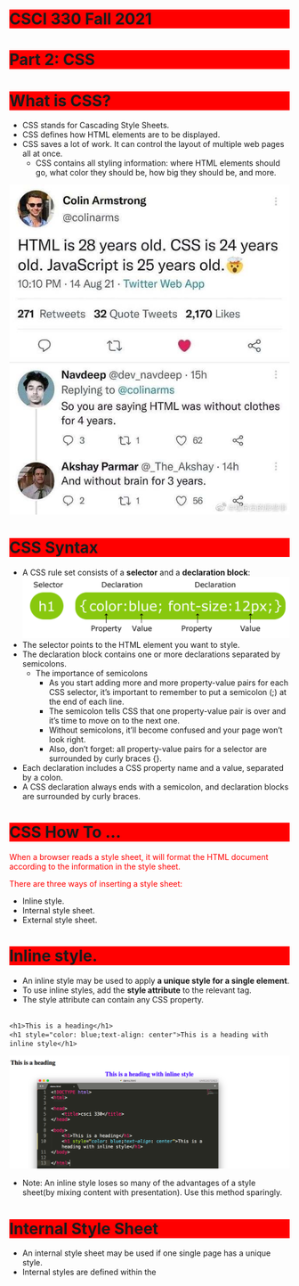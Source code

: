 # CSCI 330 Fall 2021
# Part 2: CSS

# What is CSS?
+ CSS stands for Cascading Style Sheets. 
+ CSS defines how HTML elements are to be displayed.
+ CSS saves a lot of work. It can control the layout of multiple web pages all at once.
  - CSS contains all styling information: where HTML elements should go, what color they should be, how big they should be, and more.

![html_css_js.JPG](../Resources/html_css_js.JPG)
# CSS Syntax
+ A CSS rule set consists of a **selector** and a **declaration block**:
![](../Resources/CSS1.png)
+ The selector points to the HTML element you want to style.
+ The declaration block contains one or more declarations separated by semicolons.
  - The importance of semicolons
    + As you start adding more and more property-value pairs for each CSS selector, it’s important to remember to put a semicolon (;) at the end of each line.
    + The semicolon tells CSS that one property-value pair is over and it’s time to move on to the next one.
    + Without semicolons, it’ll become confused and your page won’t look right.
    + Also, don’t forget: all property-value pairs for a selector are surrounded by curly braces {}.
+ Each declaration includes a CSS property name and a value, separated by a colon.
+ A CSS declaration always ends with a semicolon, and declaration blocks are surrounded by curly braces.

# CSS How To ...
When a browser reads a style sheet, it will format the HTML document according to the information in the style sheet.


There are three ways of inserting a style sheet:

+ Inline style.
+ Internal style sheet. 
+ External style sheet. 

# Inline style.
+ An inline style may be used to apply **a unique style for a single element**.
+ To use inline styles, add the **style attribute** to the relevant tag.
+ The style attribute can contain any CSS property.
~~~~

<h1>This is a heading</h1>
<h1 style="color: blue;text-align: center">This is a heading with inline style</h1>

~~~~


![css2](../Resources/CSS2.png)

+ Note: An inline style loses so many of the advantages of a style sheet(by mixing content with presentation). Use this method sparingly.

# Internal Style Sheet
+ An internal style sheet may be used if one single page has a unique style.
+ Internal styles are defined within the <style> element, inside the <head> section of an HTML page.

~~~~
    <style type="text/css">
    	
    	h1{ 
        color: blue;
        text-align: center";
        }

    </style>
~~~~

![css3](../Resources/CSS3.png)



# External Style Sheet
+ With an external style sheet, you can change the look of an entire website by changing just one file!
+ Each page must include a reference to the external style sheet file inside the `<link>` element. The `<link>` element goes inside the `<head>` section:
  - in HTML:
~~~~
<head>
    <title>csci 330</title>
    
    <link rel="stylesheet" type="text/css" href="mystyle.css">
</head>
~~~~
  - in CSS:
  ~~~~
  h1{
    color: blue;
    text-align: center;
  }
  ~~~~

	
![css4](../Resources/CSS4.png)

+ Make sure HTML file can see the external CSS information by putting a `<link>` tag between the `<head>`...`</head>` tags of the HTML page. Your `<link>` tag needs three attributes:
  - A **type** attribute that should be always be equal to “text/css”.
  - A **rel** attribute that should be always be equal to “stylesheet”. It is used to define the relationship between the linked file and the HTML document.
  - A **href** attribute that should point to the web address of your CSS file.


+ Note that:
  - An external style sheet can be written in any text editor.
  - The file should not contain any html tags.
  - The style sheet file must be saved with a **.css** extension.
# Cascading Order
+ What style will be used when there is more than one style specified for an HTML element?
+ Generally speaking we can say that all the styles will ”cascade” into a new ”virtual” style sheet by the following rules, where number 1 has the highest priority:
<ol>
  <li>Inline style (inside an HTML element).</li>
  <li> External and internal style sheets (in the head section)</li>
  <li> Browser default</li>
  </ol>
  
![css5](../Resources/CSS5.png)
![css6](../Resources/CSS6.png)
+ An inline style (inside a specific HTML element) has the highest priority, which means that it will override a style defined inside the <head> tag, or in an external style sheet, or a browser default value.
+ The priority of internal and external style is determined by their order in `<head></head>` tag. The later one will overwrite the earlier one.
  
# CSS color
+ Colors in CSS are most often specified by:
  - a valid color name - like `red`.
  - an RGB value - like `rgb(255, 0, 0)`. 
  - a HEX value - like `#ff0000`.
+ **color name**
  - HTML/CSS suport [140](https://www.w3schools.com/colors/colors_hex.asp) standard color names.
  ![color name example](../Resources/CSS-colorname.png)
+ **RGB**: 
  - [RGB color values](https://www.w3schools.com/colors/colors_rgb.asp) can be specified using this formula: rgb(red, green, blue).
  ![color rgb example](../Resources/CSS-colorrgb.png)
+ **Hexadecimal Colors**:
  - RGB values can also be specified using [hexadecimal color values](https://www.w3schools.com/colors/colors_hexadecimal.asp) in the form: #RRGGBB, where RR (red), GG (green) and BB (blue) are hexadecimal values between 00 and FF (same as decimal 0-255):
  ![color hex example](../Resources/CSS-colorhex.png)
  
+ ![color example](../Resources/CSS-colorexample.png)

# Text alignment
+ The text-align property is used to set the horizontal alignment of a text.
+ A text can be left or right aligned, centered, or justified.
+ The following example shows center aligned, and left and right aligned text:
  - ![text align](../Resources/CSS-textalign.png)
	
+ Bullet points/markers of a list alignment
	- Add `list-style-position: inside` to the `list` element. 
	- The default value for the `list-style-position` property is `outside`.
~~~~
ul {
    text-align: center;
    list-style-position: inside;
}	
~~~~
	
~~~~
<ul>
    <li>one</li>
    <li>two</li>
    <li>three</li>
</ul>
~~~~
# Font size
+ The font-size property sets the size of the text.
![](../Resources/CSS-fontsize.png)
# Font family
+ The font-family property sets the font family of the text.
+ Most computers will understand popular fonts like Verdana, Courier, and Garamond, but each individual computer has different fonts installed on it.
+ CSS has some built-in defaults meant to ensure your users see what you intend. They are:
  - serif: A font with little decorative bits on the ends of the strokes that make up letters. Do a search on ”serif” to see what we mean.
  - sans-serif: A plain-looking font, like this one. It doesn’t have the little doohickies on the ends of letters like a serif font does.
  - cursive:A scripty font! It looks like cursive writing.
  - See details [here](https://www.w3schools.com/css/css_font.asp)
+ font-family backup values
  - You don’t have to jump straight to a default value like cursive or sans-serif: you can tell CSS to try several, going from one to the next if the one you want isn’t available.
  - For example, if you write:
    ~~~~
    p{ font-family: Tahoma, Verdana, sans-serif; }
    ~~~~
  - CSS will first try to apply Tahoma to your paragraphs. If the user’s computer doesn’t have that font, it will try Verdana next, and if that doesn’t work, it will show a default sans-serif font.
![](../Resources/CSS-fontfamily.png)
# CSS Background
+ The CSS background properties are used to define the background effects for elements.
+ CSS background properties:
  - background-color
    + The background-color property specifies the background color of an element.
    ~~~~
    body{
	    background-color: lightblue;
    }
    h1{
	    background-color: red;
    }
    h2
    {
	    background-color: green;
    }
    h3
    {
	    background-color: blue;
    }
    ~~~~

    ![](../Resources/CSS-backgroundcolor.png)
  
  
  - background-image
    + The background-image property specifies an image to use as the background of an element.
    + By default, the image is repeated so it covers the entire element.
    ~~~~
    body{
	    background-image: url("sau.png");
    }
    ~~~~

    ![](../Resources/CSS-backgroundimage.png)
    + Note that: Do not use a background image that disturbs the text.
  - background-repeat
    + By default, the background-image property repeats an image both horizontally and vertically.
    + To repeat an image horizontally, set background-repeat: repeat-x
    ![](../Resources/CSS-repeatx.png)
    + To repeat an image vertically, set background-repeat: repeat-y
    ![](../Resources/CSS-repeaty.png)
    + No repeat, set background-repeat: no-repeat:
    ![](../Resources/CSS-norepeat.png)
  
  - background-position
    + The position of the image is specified by the background-position property.
    ~~~~
    body{
	background-image: url("sau.png");
	background-repeat: no-repeat;
	background-position: top right;
	}
    ~~~~
    
    ![](../Resources/CSS-backgroundposition)
    
    + When you use the `bottom` position, make sure you have enough elements in the `body`.
    
    + You can also specify the position by px. 
    ~~~~
    body{
	background-image: url("sau.png");
	background-repeat: no-repeat;
	background-position: bottom 7px right 5px;
	}
    ~~~~
    
  - background-attachment
   + To specify that the background image should be fixed (will not scroll with the rest of the page), use `background-attachment: fixed`.
   + To Specify that the background image should scroll with the rest of the page, use `background-attachment: scroll`.
# Comment
+ Comments are used to explain the code, and may help when you edit the source code at a later date.
+ Comments are ignored by browsers.
+ A CSS comment starts with `/*` and ends with `*/`. Comments can also span multiple lines:
  
# HTML block
+ A block-level element always starts on a new line and takes up the full width available (stretches out to the left and right as far as it can).
+ One of the most versatile structure tags available to you is the `<div> </div>` tag. Short for “division”.
+ `<div>` allows you to divide your page into containers (that is, different pieces). This will come in handy when you begin learning CSS. CSS Division (div) is a container element and it is used to group related items together. Whenever there is a situation that you need to collect various objects into a larger container for scripting or styling purposes, div is the best solution. The use of < div > tag is straightforward.
+ Syntax
~~~~
<div>...</div>
~~~~
+ Examples
~~~~
<div>
  <p>A paragraph inside Div</p>
</div>
~~~~

~~~~
    <div style="width: 50px; height: 50px; background-color: red"></div>
    <div style="width: 50px; height: 50px; background-color: green"></div>
    <div style="width: 50px; height: 50px; background-color: blue"></div>
    <div style="width: 50px; height: 50px; background-color: yellow"></div>
~~~~

![](../Resources/CSS-div.png)

+ As you can probably guess, the smart use of `<div>` will eventually allow you to create visual HTML objects like sidebars, menus, and more. [example](https://www.w3schools.com/howto/howto_css_fixed_sidebar.asp)
+ You can make `<div>` clickable by wrapping them in `<a></a>` tags.

~~~~
<a href="www.google.com"><div style="width: 50px; height: 50px; background-color: yellow"></div></a>
~~~~

+ The code above is not working, why? Do not forget the `https://` for the url.

# Spantastic

+ While <div> allows you to divide your webpage up into pieces you can style individually, `<span>` allows you to control styling for smaller parts of your page, such as text.
+ For example, if you always want the first word of your paragraphs to be red, you can wrap each first word in `<span></span>` tags and make them red using CSS!
~~~~
	<p>This paragraph is black, except for the word <span style="color:red">red</span>!</p>
~~~~
![](../Resources/CSS-span.png)

+ Color is just one attribute you can selectively change with <span> tags; you can also change font size, font family, and any other style attribute you can think of!
	
# CSS selectors
+ CSS selectors are used to **find/select** HTML elements based on their element name, id, class, attribute, and more.
## name selector 
+ The name selector selects elements based on the element name.
+ This is what we leart in the previous lecture.
~~~~
p{
	color: red;
}
~~~~
## id selector
+ The id selector uses the id attribute of an HTML element to select a specific element.
+ The id of an element should be unique within a page, so the id selector is used to select one unique element.
+ To select an element with a specific id, write a `hash (#)` character, followed by the id of the element.
+ Note that: an id can not start with a number!
![](../Resources/CSS-idselector.png)
**Q:** what if I add a name selector?
~~~~
p {
	color: blue;
}
#para1 {
	color: red;
}
~~~~
or
~~~~
#para1 {
	color: red;
}
p {
	color: blue;
}


~~~~
## class Selector
+ The class selector selects elements with a specific class attribute.
+ To select elements with a specific class, write a period (.) character, followed by the name of the class.
+ In the example below, all HTML elements with class=”red” will be red:
~~~~
.red{
	color: red;
}
~~~~
![](../Resources/CSS-classselector.png)

# grouping selector
+ If you have elements with the same style definitions, like this:
~~~~
h1 {
	color:red;
}
p {
	color:red;
}
~~~~
+ It will be better to group the selectors, to minimize the code.
+ To group selectors, separate each selector with a comma.
~~~~
h1,p {
	color:red;
}
~~~~

## multiple selector
+ It is possible to nest HTML elements inside one another
~~~~
<div>
        <div>
            <p>This is a paragraph in nested divisions.</p>
        </div>
    </div>
~~~~
+ what if you want to grab `<p>` that are inside two` <div>`, and not all `<p>` ?
~~~~
div div p {
	color:red;
}
~~~~
![](../Resources/CSS-multipleselector.png)
# Parents, children, siblings
+  If you think of the `<html>` tag as the trunk of the tree, you can think of its immediate branches `<head>` and `<body>` as its children.
+ Both tags are children of `<html>`, and `<html>` is their parent element. Because they are both immediate children of `<html>` (that is, they are both only one element away), they are siblings.
+ 
## first child selector
+ It’s used to apply styling to only the elements that are the first children of their parents.
~~~~
p:first-child{
	color: red;
}
~~~~

![](../Resources/CSS-firstchild.png)
## nth child selector
+ You can actually select any child of an element after the first child with the selector nth-child; you just add the child’s number in parentheses after the pseudo-class selector. For example,

~~~~
p:nth-child(2){
	color: red;
}
~~~~
would turn every paragraph that is the second child of its parent element red.



# Box Model
+ All HTML elements can be considered as boxes. 
+ In CSS, the term "box model" is used when talking about design and layout.
+ The CSS box model is essentially a box that wraps around every HTML element.
+ It consists of: margins, borders, padding, and the actual content. The image below illustrates the box model:

	- Content: The content of the box, where text and images appear
	- Padding: Clears an area around the content. The padding is transparent
	- Border: A border that goes around the padding and content
	- Margin: Clears an area outside the border. The margin is transparent
	-![CSS-boxmodel.pn](../Resources/CSS-boxmodel.png)
+ example:
~~~~
div {
  width: 320px;
  padding: 50px;
  border: 15px solid red;
  margin: 20px;
}
~~~~
![CSS-boxexample.png](../Resources/CSS-boxexample.png)

# Display property
+ by default
~~~~
div{
	border: 1px dashed blue;
	margin: 2px;
	width: 400px;
	height: 50px;
}
~~~~
![CSS-displayblock.pn](../Resources/CSS-displayblock.png)
+ As you saw, the outermost box of each element went all the way across the page. This is why until now, your HTML elements have been sitting on top of one another: by default, they take up the full width of the page.
+ We can change all this with the first positioning property we’ll learn: the display property. We’ll learn about four possible values.
+ Four possible values for display property
	- block: This makes the element a block box. It won’t let anything sit next to it on the page! It takes up the full width.
  	- inline-block: This makes the element a block box, but will allow other elements to sit next to it on the same line.
  	- inline: This makes the element sit on the same line as another element, but without formatting it like a block. It only takes up as much width as it needs (not the whole line).
  	- none: This makes the element and its content disappear from the page entirely!

~~~~

div{
	border: 1px dashed blue;
	margin: 2px;
	width: 400px;
	height: 50px;
	display: inline-block;
}
~~~~
+ If we specify a display of inline-block, however, our blocks are still blocks, but will be able to sit next to each other on the same line.

![CSS-displayinlineblock.png](../Resources/CSS-displayinlineblock.png)

+ The **inline** value places all your elements next to one another, but not as blocks: they don’t keep their dimensions. The good news is, inline places all your elements on a single line. The bad news is that it doesn’t maintain their “box”ness: as you saw, all your `<div>` got squished to the smallest possible width!

![displayinline](../Resources/CSS-displayinline.png)

+ **display: none** removes the selected element from the page entirely, including any children and any content. (But not gone forever?changing the display value away from none will bring everything back.)

![displaynone](../Resources/CSS-displaynone.png)

# Margin
+ -![boxmodel](../Resources/CSS-boxmodel.png)
+ The margin is the space around the element. The larger the margin, the more space between our element and the elements around it.
+ We can adjust the margin to move our HTML elements closer to or farther from each other.
+ If set margin to auto, this tells the document to automatically put equal left and right margins on our element, centering it on the page.

~~~~
<!-- in html -->
<h2>Use of margin:auto</h2>
<p>You can set the margin property to auto to horizontally center the element within its container. The element will then take up the specified width, and the remaining space will be split equally between the left and right margins:</p>

<div>
This div will be horizontally centered because it has margin: auto;
</div>
~~~~
	
~~~~
/* in css */
div {
  width:300px;
  margin: auto;
  border: 1px solid red;
}
~~~~
	
![marginauto](../Resources/CSS-marginauto.png)
	
+ If you want to specify a particular margin

~~~~
margin-top: 20px; 
margin-right: 30px; 
margin-bottom: 40px; 
margin-left: 50px;
~~~~

or

~~~~
margin: 20px,30px,40px,50px;
~~~~

![](../Resources/CSS-margin4.png)

# Border
+ -![](../Resources/CSS-boxmodel.png)
+ The border is the edge of the element. It’s what we’ve been making visible every time we set the border property.

~~~~
border-width: 2px;
border-style: dotted;
border-color: red;
~~~~

or 

~~~~~

border: 2px dotted red;

~~~~~

![](../Resources/CSS-border.png)

+ You can set the properties for each side of the border. See tutorial in details [here](https://www.w3schools.com/css/css_border.asp)


# Padding
+ -![](../Resources/CSS-boxmodel.png)
+ The padding is the spacing between your innermost layer: the actual content and the border. We can adjust this value with CSS to move the border closer to or farther from the content.
+ The content is the actual “stuff” in the box. If we’re talking about a <p> element, the “stuff” is the text of the paragraph.
+ Padding can be set in two ways, just like your margins. You can either select them individually, like this:
	~~~~
	padding-top: 10px;
	padding-right: 20px;
	padding-bottom: 30px; 
	padding-left: 40px;
	~~~~
	or
	~~~~
	padding: 10px 20px 30px 40px;
	~~~~
+ if you want your padding to be the same for all four sides, you can declare that value only once. `padding: 10px` will give your HTML element 10 pixels of padding on all sides.
	
![](../Resources/CSS-padding.png)
	
# TM,TB,TP
+ You’ll see abbreviations like TM, TB, and TP in the diagram. These stand for “top margin”, “top border,” and “top padding”.
+ As we’ll see, we can adjust the top, right, left, and bottom padding, border, and margin individually.

![](../Resources/CSS-TMTB.png)
	
# Negative Values
+ If you want to move an element in the other direction, you can give CSS a negative value: margin-left: -40px will move the element fourty pixels to the left.
~~~~
margin-left: -40px;
~~~~
![](../Resources/CSS-negative.png)

# Q: How to calculate the width and height of a box model?
+ Hint: in CSS file, `width` and `height` define the width and height of the `content`.
~~~~
div {
	width: 320px;
  	height: 150px;
	padding: 50px;
	border: 15px solid green;
	margin: 20px;
}
~~~~
	
# Float
+ The float property specifies whether or not an element should float.
+ In its simplest use, the float property can be used to wrap text around images.

+ The float property can have one of the following values:
	- left: The element floats to the left of its container
	- right: The element floats to the right of its container
	- none: The element does not float (will be displayed just where it occurs in the text). This is default
	- inherit: The element inherits the float value of its parent
	
![](../Resources/CSS-floatdefaulty.png)

![](../Resources/CSS-floatright.png)

# Clear
+ The clear property is used to control the behavior of floating elements.
+ Elements after a floating element will flow around it. To avoid this, use the clear property.
+ The clear property specifies on which sides of an element floating elements are not allowed to float:
+ The clear property can have one of the following values:

	- none - Allows floating elements on both sides. This is default
	- left - No floating elements allowed on the left side
	- right- No floating elements allowed on the right side
	- both - No floating elements allowed on either the left or the right side
	- inherit - The element inherits the clear value of its parent
~~~~
img{
	float: left;
}

p{
	clear: left;
}
~~~~
![](../Resources/CSS-clear.png)

# The position Property
+ The position property specifies the type of positioning method used for an element. There are four different position values:
	- static
  	- relative   
	- fixed
  	- absolute
+ position: static
	- HTML elements are positioned static by default.
	- Static positioned elements are not affected by the top, bottom, left, and right properties.
	- An element with position: static; is not positioned in any special way; it is always positioned according to the normal flow of the page.
+ position: relative
	- An element with position: relative; is positioned relative to its normal position.
	- Setting the top, right, bottom, and left properties of a relatively-positioned element will cause it to be adjusted away from its normal position.
+ position: fixed
	- An element with position: fixed; is positioned relative to the viewport, which means it always stays in the same place even if the page is scrolled.
	- The top, right, bottom, and left properties are used to position the element.
+ position: absolute
	- An element with position: absolute; is positioned relative to the nearest positioned ancestor.
	- However; if an absolute positioned element has no positioned ancestors, it uses the document body, and moves along with page scrolling.
	
	[See examples here.](https://www.w3schools.com/css/css_positioning.asp)
	


# Navigation bar
+ Having easy-to-use navigation is important for any web site.

+ With CSS you can transform boring HTML menus into good-looking navigation bars.

+ Navigation Bar = List of Links

+ default
~~~~
    <ul>
        <li><a href="https://zhangningsau.github.io/">Home</a></li>
        <li><a href="https://zhangningsau.github.io/CSCI295/Fall2021/index.html">CSCI 295</a></li>
        <li><a href="https://zhangningsau.github.io/CSCI330/Fall2021/index.html">CSCI 330</a></li>    
    </ul>
~~~~
![](../Resources/CSS-defaultbar.png)
+ remove the bullets and the margins and padding from the list

~~~~
ul {
  list-style-type: none;
  margin: 0;
  padding: 0;
}
~~~~

+ Vertical Navigation Bar: To build a vertical navigation bar, you can style the <a> elements inside the list
	- Displaying the links as block elements makes the whole link area clickable (not just the text)
~~~~
li a {
  display: block;
  width: 60px;
}	
~~~~
	- problem exists when the width is too small.
![](../Resources/CSS-verticalbarproblem.png)
![](../Resources/CSS-verticalbar.png)
+ Horizontal Navigation Bar
~~~~
li  {
  display: inline;
  width: 60px;
}
~~~~
![](../Resources/CSS-horizontalbar.png)
+ Fixed Navigation Bar: Make the navigation bar stay at the top or the bottom of the page, even when the user scrolls the page.
~~~~
ul {
  list-style-type: none;
  margin: 0;
  padding: 0;


  position: fixed;
  top: 0;
  width: 100%;
}
~~~~

+ See more examples on [w3schools.com/css](https://www.w3schools.com/css/css_navbar.asp)


[Homework 2](https://github.com/ZhangNingSAU/Fall-2021-CSCI-330-Web-Programming/blob/master/Homework/HW2.md)



[Reference: w3schools](https://www.w3schools.com/css/default.asp)
